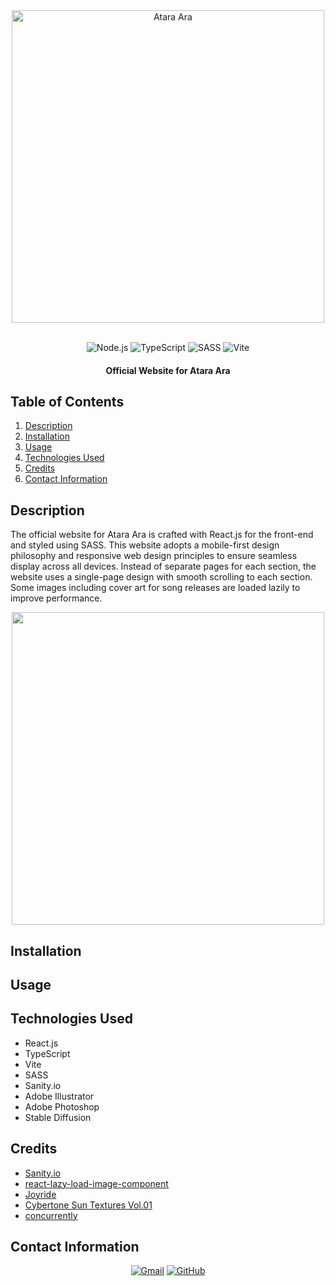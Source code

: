 <div align="center">
    <img width="500px" height="auto" src="https://github.com/cwchilvers/atara-ara-website/assets/59628271/0ec6bfca-9ac2-40ea-9d94-9e8e002ea2f0" alt="Atara Ara">
</div>

<br>

<p align="center">
    <img src="https://img.shields.io/badge/React-61DAFB.svg?style=for-the-badge&logo=React&logoColor=black" alt="Node.js">
    <img src="https://img.shields.io/badge/TypeScript-3178C6.svg?style=for-the-badge&logo=TypeScript&logoColor=white" alt="TypeScript">
        <img src="https://img.shields.io/badge/Sass-CC6699.svg?style=for-the-badge&logo=Sass&logoColor=white" alt="SASS">
    <img src="https://img.shields.io/badge/Vite-646CFF.svg?style=for-the-badge&logo=Vite&logoColor=white" alt="Vite">
</p>

<h4 align="center">Official Website for Atara Ara</h4>

## Table of Contents
1. [Description](#description)
2. [Installation](#installation)
3. [Usage](#usage)
4. [Technologies Used](#technologies-used)
5. [Credits](#credits)
6. [Contact Information](#contact-information)

## Description
The official website for Atara Ara is crafted with React.js for the front-end and styled using SASS. This website adopts a mobile-first design philosophy and responsive web design principles to ensure seamless display across all devices. Instead of separate pages for each section, the website uses a single-page design with smooth scrolling to each section. Some images including cover art for song releases are loaded lazily to improve performance.

<div align="center">
    <img width="auto" height="500px" src='https://github.com/cwchilvers/atara-ara-website/assets/59628271/bd02d6cd-25e5-4c8b-9af8-98b55a9941b3'>
</div>

## Installation

## Usage

## Technologies Used
* React.js
* TypeScript
* Vite
* SASS
* Sanity.io
* Adobe Illustrator
* Adobe Photoshop
* Stable Diffusion

## Credits
* [Sanity.io](https://www.sanity.io/)
* [react-lazy-load-image-component](https://www.npmjs.com/package/react-lazy-load-image-component)
* [Joyride](https://www.typejuice.com/product/joyride)
* [Cybertone Sun Textures Vol.01](https://thevisualpharmacy.gumroad.com/l/ozsdf)
* [concurrently](https://www.npmjs.com/package/concurrently)


## Contact Information
<p align="center">
    <a href="mailto:cwchilvers@gmail.com"><img src="https://img.shields.io/badge/Gmail-D14836?style=for-the-badge&logo=gmail&logoColor=white" alt="Gmail"></a>
    <a href="https://github.com/cwchilvers"><img src="https://img.shields.io/badge/GitHub-181717.svg?style=for-the-badge&logo=GitHub&logoColor=white" alt="GitHub"></a>
</p>
